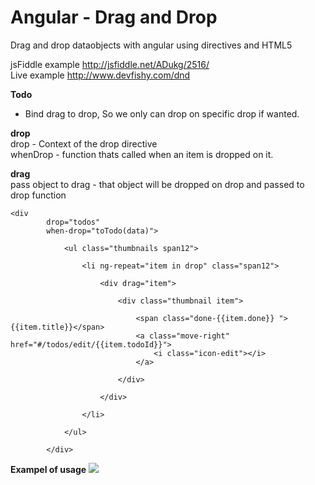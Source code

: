 Angular - Drag and Drop
=================

Drag and drop dataobjects with angular using directives and HTML5

jsFiddle example http://jsfiddle.net/ADukg/2516/    <br />
Live example http://www.devfishy.com/dnd

<b>Todo</b> <br/>
<ul>
    
<li>
 Bind drag to drop, So we only can drop on specific drop if wanted.
</li>


</ul>

<b>drop</b><br/>
drop     - Context of the drop directive<br/>
whenDrop - function thats called when an item is dropped on it.
    
<b>drag</b><br/>
pass object to drag - that object will be dropped on drop and passed to drop function<br/>

  	<div
      		drop="todos"
      		when-drop="toTodo(data)">
      
                <ul class="thumbnails span12">

                    <li ng-repeat="item in drop" class="span12">

                        <div drag="item">

                            <div class="thumbnail item">

                                <span class="done-{{item.done}} ">{{item.title}}</span>
                                <a class="move-right" href="#/todos/edit/{{item.todoId}}">
                                    <i class="icon-edit"></i>
                                </a>

                            </div>

                        </div>

                    </li>

                </ul>

            </div>
<b>Exampel of usage</b>
<a target='_blank' href='http://imageshack.us/photo/my-images/268/angulardnd.png/'><img src='http://img268.imageshack.us/img268/4500/angulardnd.png' border='0'/></a><br></a>
